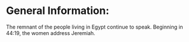 # General Information:

The remnant of the people living in Egypt continue to speak. Beginning in 44:19, the women address Jeremiah.